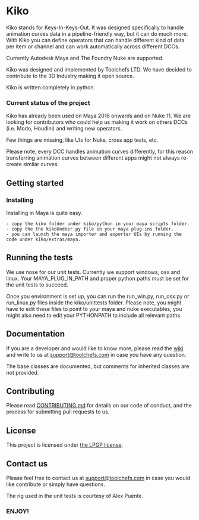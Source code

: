 # Kiko

Kiko stands for Keys-In-Keys-Out. It was designed specifically to handle animation curves data in a pipeline-friendly way, but it can do much more.
With Kiko you can define operators that can handle different kind of data per item or channel and can work automatically across different DCCs.

Currently Autodesk Maya and The Foundry Nuke are supported. 

Kiko was designed and implemented by Toolchefs LTD. We have decided to contribute to the 3D Industry making it open source.

Kiko is written completely in python.

### Current status of the project

Kiko has already been used on Maya 2016 onwards and on Nuke 11. 
We are looking for contributors who could help us making it work on others DCCs (i.e. Modo, Houdini) and writing new operators.

Few things are missing, like UIs for Nuke, cross app tests, etc.

Please note, every DCC handles animation curves differently, for this reason transferring animation curves between different apps might not always re-create similar curves.

## Getting started

### Installing
Installing in Maya is quite easy.
```
- copy the kiko folder under kiko/python in your maya scripts folder.
- copy the the kikoUndoer.py file in your maya plug-ins folder.
- you can launch the maya importer and exporter UIs by running the code under kiko/extras/maya.
```

## Running the tests
We use nose for our unit tests. Currently we support windows, osx and linux.
Your MAYA_PLUG_IN_PATH and proper python paths must be set for the unit tests to succeed.

Once you environment is set up, you can run the run_win.py, run_osx.py or run_linux.py files inside the kiko/unittests folder. Please note, you might have to edit these files to point to your maya and nuke executables, you might also need to edit your PYTHONPATH to include all relevant paths.

## Documentation
If you are a developer and would like to know more, please read the [wiki](https://github.com/danielefederico/kiko/wiki) and write to us at support@toolchefs.com in case you have any question.

The base classes are documented, but comments for inherited classes are not provided.

## Contributing

Please read [CONTRIBUTING.md](CONTRIBUTING.md) for details on our code of conduct, and the process for submitting pull requests to us.

## License

This project is licensed under [the LPGP license](http://www.gnu.org/licenses/).

## Contact us

Please feel free to contact us at support@toolchefs.com in case you would like contribute or simply have questions.

The rig used in the unit tests is courtesy of Alex Puente.

### ENJOY!





